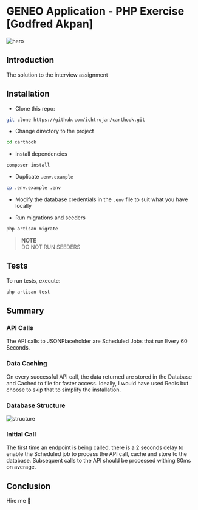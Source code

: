 # GENEO Application - PHP Exercise [Godfred Akpan]

![hero](https://res.cloudinary.com/archer/image/upload/v1621177126/Screen_Shot_2021-05-16_at_3.56.47_PM.png)

## Introduction

The solution to the interview assignment

## Installation

* Clone this repo:

```bash
git clone https://github.com/ichtrojan/carthook.git
```

* Change directory to the project

```bash
cd carthook
```

* Install dependencies

```bash
composer install
```

* Duplicate `.env.example`

```bash
cp .env.example .env
```

* Modify the database credentials in the `.env` file to suit what you have locally

* Run migrations and seeders

```bash
php artisan migrate
```

>**NOTE**<br/>
> DO NOT RUN SEEDERS

## Tests

To run tests, execute:

```bash
php artisan test
```

## Summary

### API Calls

The API calls to JSONPlaceholder are Scheduled Jobs that run Every 60 Seconds.

### Data Caching

On every successful API call, the data returned are stored in the Database and Cached to file for faster access. Ideally, I would have used Redis but choose to skip that to simplify the installation.

### Database Structure

![structure](https://res.cloudinary.com/ichtrojan/image/upload/v1590380793/carthook_ccpwvv.png)

### Initial Call

The first time an endpoint is being called, there is a 2 seconds delay to enable the Scheduled job to process the API call, cache and store to the database.
Subsequent calls to the API should be processed withing 80ms on average.

### 

## Conclusion

Hire me 🙂
